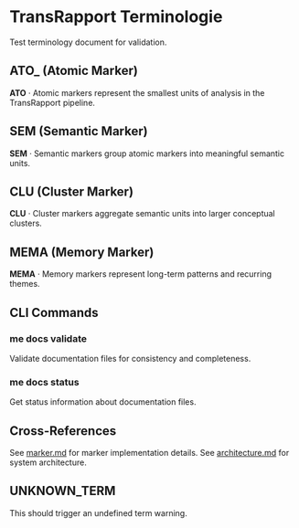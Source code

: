 # TransRapport Terminologie

Test terminology document for validation.

## ATO_ (Atomic Marker)

**ATO** · Atomic markers represent the smallest units of analysis in the TransRapport pipeline.

## SEM (Semantic Marker)

**SEM** · Semantic markers group atomic markers into meaningful semantic units.

## CLU (Cluster Marker)  

**CLU** · Cluster markers aggregate semantic units into larger conceptual clusters.

## MEMA (Memory Marker)

**MEMA** · Memory markers represent long-term patterns and recurring themes.

## CLI Commands

### me docs validate

Validate documentation files for consistency and completeness.

### me docs status

Get status information about documentation files.

## Cross-References

See [marker.md](marker.md) for marker implementation details.
See [architecture.md](architecture.md) for system architecture.

## UNKNOWN_TERM

This should trigger an undefined term warning.
